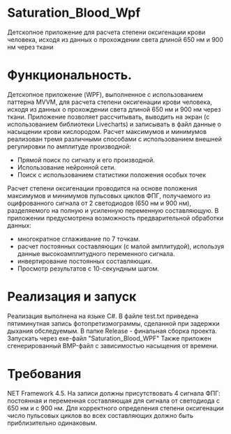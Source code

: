 # Saturation_Blood_Wpf


Детскопное приложение для расчета степени оксигенации крови человека, исходя из данных о прохождении света длиной 650 нм и 900 нм через ткани

# Функциональность.
Детскопное приложение (WPF), выполненное с использованием паттерна MVVM, для расчета степени оксигенации крови человека, исходя из данных о прохождении света длиной 650 нм и 900 нм через ткани. Приложение позволяет рассчитывать, выводить на экран (с использованием библиотеки Livecharts) и записывать в файл данные о насыщении крови кислородом. Расчет максимумов и минимумов реализован тремя различными способами с использованием внешней регулировки по амплитуде производной:
 - Прямой поиск по сигналу и его производной.
 - Использование нейронной сети.
 - Поиск с использованием статистики положения особых точек

Расчет степени оксигенации проводится на основе положения максимумов и минимумов пульсовых циклов ФПГ, получаемого из оцифрованного сигнала от 2 светодиодов (650 нм и 900 нм), разделяемого на полную и усиленную переменную составляющую. В приложении предусмотрена возможность предварительной обработки данных:

 - многократное сглаживание по 7 точкам.
 - расчет постоянных составляющих (с малой амплитудой), используя данные высокоамплитудного переменного сигнала.
 - инвертирование постоянных составляющих.
 - Просмотр результатов с 10-секундным шагом.

# Реализация и запуск
Реализация выполнена на языке C#. В файле test.txt приведена пятиминутная запись фотопретизмограммы, сделанной при задержки дыхания обследуемым. В папке Release - финальная сборка проекта. Запускать через exe-файл "Saturation_Blood_WPF"
Также приложен сгенерированный BMP-файл с зависимостью насыщения от времени.

# Требования
NET Framework 4.5. На записи должны присутствовать 4 сигнала ФПГ: постоянная и переменная составляющая для сигнала от светодиода с 650 нм и с 900 нм. Для корректного определения степени оксигенации число пульсовых циклов во всех составляющих должно быть приблизительно одинаковым.
